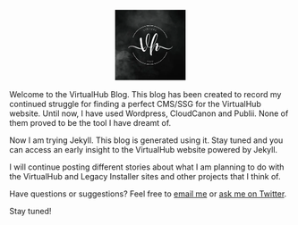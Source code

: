 <p align="center" width="100%">
    <img width="25%" src="/assets/2022/August/11/VirtualHub.webp"> 
</p>

Welcome to the VirtualHub Blog. This blog has been created to record my continued struggle for finding a perfect CMS/SSG for the VirtualHub website. Until now, I have used Wordpress, CloudCanon and Publii. None of them proved to be the tool I have dreamt of.

Now I am trying Jekyll. This blog is generated using it. Stay tuned and you can access an early insight to the VirtualHub website powered by Jekyll.

I will continue posting different stories about what I am planning to do with the VirtualHub and Legacy Installer sites and other projects that I think of.

Have questions or suggestions? Feel free to [email me](mailto://contact@legacyinstaller.pcriot.com) or [ask me on Twitter](https://twitter.com/installerlegacy).

Stay tuned!
